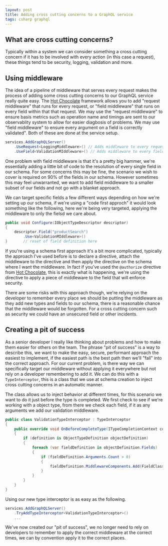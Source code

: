 ```yaml
---
layout: post
title: Adding cross cutting concerns to a GraphQL service
tags: csharp graphql
---
```


## What are cross cutting concerns?

Typically within a system we can consider something a cross cutting concern if it has to be involved with every action (in this case a request), these things tend to be security, logging, validation and more.

## Using middleware

The idea of a pipeline of middleware that serves every request makes the process of adding some cross cutting concerns to our GraphQL service really quite easy.  The [Hot Chocolate][hc] framework allows you to add "request middleware" that runs for every request, or "field middleware" that runs on every field within that that request. We may use the "request middleware" to ensure basis metrics such as operation name and timings are sent to our observablity system to allow for easier diagbosis of problems. We may use "field middleware" to ensure every argument on a field is correctly validated".  Both of these are done at the service setup.

``` csharp
services.AddGraphQLServer()
    .UseRequest<LoggingMiddleware>() // Adds middleware to every request
    .UseField<ValidationMIddleware>() // Adds middleware to every field in the request
```

One problem with field middleware is that it's a pretty big hammer, we're essentially adding a little bit of code to the resolution of every single field in our schema. For some concerns this may be fine, the scenario we wish to cover is required on 90% of the fields in our schema. However sometimes this may feel unwarranted, we want to add field middleware to a smaller subset of our fields and not go with a blanket approach.

We can target specific fields a few different ways depending on how we're setting up our schema, if we're using a "code first approch" it would look something like the following, here we're being very targeted, applying the middleware to only the fielsd we care about.

``` csharp
public void Configure(IObjectTypeDescriptor descriptor)
{
    descriptor.Field("productSearch")
        .Use<ValidationMIddleware>()
}       // reset of field definition here
```

If you're using a schema first approach it's a bit more complicated, typically the approach I've used before is to declare a directive, attach the middleware to the directive and then apply the directive on the schema where I want the middleware. In fact if you've used the `@authorize` directive from [Hot Chocolate][hc], this is exactly what is happening, we're using the directive to apply a piece of middleware to the field that will enforce security.

There are some risks with this approach though, we're relying on the developer to remember every place we should be putting the middleware as they add new types and fields to our schema, there is a reasonable chance that the middleware would be forgotten. For a cross cutting concern such as security we could have an unsecured field or other incidents.

## Creating a pit of success

As a senior developer I really like thinking about problems and how to make them easier for others on the team.  The phrase "pit of success" is a way to describe this, we want to make the easy, secure, performant approach the easiest to implement, if the easiest path is the best path then we'll "fall" into the correct approach. For our current problem, is there way we can specifically target our middleware without applying it everywhere but not rely on a developer remembering to add it. We can do this with a `TypeInterceptor`, this is a class that we use at schema creation to inject cross cutting concerns in an automatic manner.

The class allows us to inject behavior at different times, for this scenario we want to do it just before the type is completed. We first check to see if we're working with a object type, from there we check each field, if it as any arguments we add our validation middleware.

``` csharp
public class ValidationTypeInterceptor : TypeInterceptor
{
    public override void OnBeforeCompleteType(ITypeCompletionContext completionContext, DefinitionBase? definition, IDictionary<string, object?> contextData)
    {
        if (definition is ObjectTypeDefinition objectDefinition)
        {
            foreach (var fieldDefinition in objectDefinition.Fields)
            {
                if (fieldDefinition.Arguments.Count > 0)
                {
                    fieldDefinition.MiddlewareComponents.Add(FieldClassMiddlewareFactory.Create<ValidationMiddleware>());
                }
            }
        }
    }
}
```

Using our new type interceptor is as easy as the following.

``` csharp
services.AddGraphQLServer()
    .TryAddTypeInterceptor<ValidationTypeInterceptor>()
    ...
```

We've now created our "pit of success", we no longer need to rely on developers to remember to apply the correct middleware at the correct times, we can by convention apply it to the correct places.


[hc]: https://chillicream.com/

